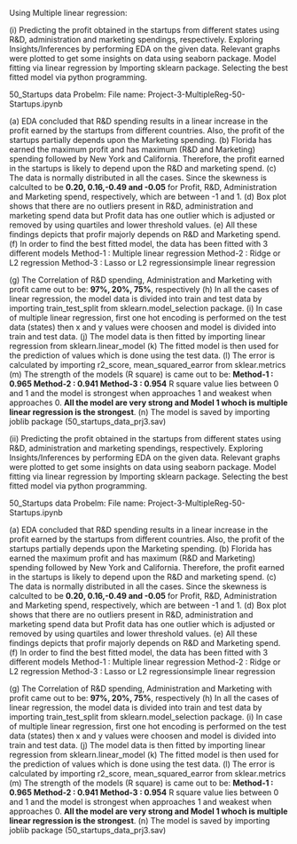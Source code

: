 Using Multiple linear regression:

(i) Predicting the profit obtained in the startups from different states using R&D, administration and marketing spendings, respectively. Exploring Insights/Inferences by performing EDA on the given data. Relevant graphs were plotted to get some insights on data using seaborn package. Model fitting via linear regression by Importing sklearn package. Selecting the best fitted model via python programming.

50_Startups data Probelm: File name: Project-3-MultipleReg-50-Startups.ipynb

(a) EDA concluded that R&D spending results in a linear increase in the profit earned by the startups from different countries. Also, the profit of the startups partially depends upon the Marketing spending.
(b) Florida has earned the maximum profit and has maximum (R&D and Marketing) spending followed by New York and California. Therefore, the profit earned in the startups is likely to depend upon the R&D and marketing spend.
(c) The data is normally distributed in all the cases. Since the skewness is calculted to be **0.20, 0.16,-0.49 and -0.05** for Profit, R&D, Administration and Marketing spend, respectively, which are between -1 and 1.
(d) Box plot shows that there are no outliers present in R&D, administration and marketing spend data but Profit data has one outlier which is adjusted or removed by using quartiles and lower threshold values.
(e) All these findings depicts that profir majorly depends on R&D and Marketing spend.
(f) In order to find the best fitted model, the data has been fitted with 3 different models
         Method-1 : Multiple linear regression 
         Method-2 : Ridge or L2 regression
         Method-3 : Lasso or L2 regressionsimple linear regression 
         
(g) The Correlation of R&D spending, Administration and Marketing with profit came out to be: **97%, 20%, 75%**, respectively
(h) In all the cases of linear regression, the model data is divided into train and test data by importing train_test_split from sklearn.model_selection package. 
(i) In case of multiple linear regression, first one hot encoding is performed on the test data (states) then x and y values were choosen and model is divided into train and test data. 
(j) The model data is then fitted by importing linear regression from sklearn.linear_model 
(k) The fitted model is then used for the prediction of values which is done using the test data. 
(l) The error is calculated by importing r2_score, mean_squared_earror from sklear.metrics 
(m) The strength of the models (R square) is came out to be:
       **Method-1 : 0.965 
         Method-2 : 0.941
         Method-3 : 0.954**
R square value lies between 0 and 1 and the model is strongest when approaches 1 and weakest when approaches 0.
**All the model are very strong and Model 1 whoch is multiple linear regression is the strongest**.
(n) The model is saved by importing joblib package (50_startups_data_prj3.sav)



(ii) Predicting the profit obtained in the startups from different states using R&D, administration and marketing spendings, respectively. Exploring Insights/Inferences by performing EDA on the given data. Relevant graphs were plotted to get some insights on data using seaborn package. Model fitting via linear regression by Importing sklearn package. Selecting the best fitted model via python programming.

50_Startups data Probelm: File name: Project-3-MultipleReg-50-Startups.ipynb

(a) EDA concluded that R&D spending results in a linear increase in the profit earned by the startups from different countries. Also, the profit of the startups partially depends upon the Marketing spending.
(b) Florida has earned the maximum profit and has maximum (R&D and Marketing) spending followed by New York and California. Therefore, the profit earned in the startups is likely to depend upon the R&D and marketing spend.
(c) The data is normally distributed in all the cases. Since the skewness is calculted to be **0.20, 0.16,-0.49 and -0.05** for Profit, R&D, Administration and Marketing spend, respectively, which are between -1 and 1.
(d) Box plot shows that there are no outliers present in R&D, administration and marketing spend data but Profit data has one outlier which is adjusted or removed by using quartiles and lower threshold values.
(e) All these findings depicts that profir majorly depends on R&D and Marketing spend.
(f) In order to find the best fitted model, the data has been fitted with 3 different models
         Method-1 : Multiple linear regression 
         Method-2 : Ridge or L2 regression
         Method-3 : Lasso or L2 regressionsimple linear regression 
         
(g) The Correlation of R&D spending, Administration and Marketing with profit came out to be: **97%, 20%, 75%**, respectively
(h) In all the cases of linear regression, the model data is divided into train and test data by importing train_test_split from sklearn.model_selection package. 
(i) In case of multiple linear regression, first one hot encoding is performed on the test data (states) then x and y values were choosen and model is divided into train and test data. 
(j) The model data is then fitted by importing linear regression from sklearn.linear_model 
(k) The fitted model is then used for the prediction of values which is done using the test data. 
(l) The error is calculated by importing r2_score, mean_squared_earror from sklear.metrics 
(m) The strength of the models (R square) is came out to be:
       **Method-1 : 0.965 
         Method-2 : 0.941
         Method-3 : 0.954**
R square value lies between 0 and 1 and the model is strongest when approaches 1 and weakest when approaches 0.
**All the model are very strong and Model 1 whoch is multiple linear regression is the strongest**.
(n) The model is saved by importing joblib package (50_startups_data_prj3.sav)


